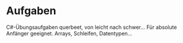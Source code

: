 # Aufgaben
C#-Übungsaufgaben querbeet, von leicht nach schwer...
Für absolute Anfänger geeignet.
Arrays, Schleifen, Datentypen...
